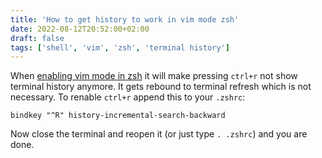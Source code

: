 ```yaml
---
title: 'How to get history to work in vim mode zsh'
date: 2022-08-12T20:52:00+02:00
draft: false
tags: ['shell', 'vim', 'zsh', 'terminal history']
---
```


When [enabling vim mode in zsh](https://kevinkivi.com/posts/how-to-enable-vim-mode-in-zsh/) it will make pressing `ctrl+r` not show terminal history anymore. It gets rebound to terminal refresh which is not necessary. To renable `ctrl+r` append this to your `.zshrc`:

```
bindkey "^R" history-incremental-search-backward
```

Now close the terminal and reopen it (or just type `. .zshrc`) and you are done.
